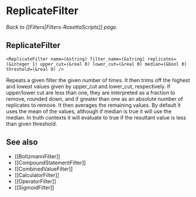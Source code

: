 # ReplicateFilter
*Back to [[Filters|Filters-RosettaScripts]] page.*
## ReplicateFilter

```
<ReplicateFilter name=(&string) filter_name=(&string) replicates=(&integer 1) upper_cut=(&real 0) lower_cut=(&real 0) median=(&bool 0) threshold=(&real 0) />
```

Repeats a given filter the given number of times. It then trims off the highest and lowest values given by upper\_cut and lower\_cut, respectively. If upper/lower cut are less than one, they are interpreted as a fraction to remove, rounded down, and if greater than one as an absolute number of replicates to remove. It then averages the remaining values. By default it uses the mean of the values, although if median is true it will use the median. In truth contexts it will evaluate to true if the resultant value is less than given threshold.

## See also

* [[BoltzmannFilter]]
* [[CompoundStatementFilter]]
* [[CombinedValueFilter]]
* [[CalculatorFilter]]
* [[OperatorFilter]]
* [[SigmoidFilter]]

